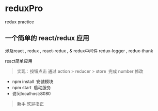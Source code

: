 # reduxPro
redux practice


## 一个简单的 react/redux 应用
  涉及react , redux , react-redux , & redux中间件 redux-logger , redux-thunk

react简单应用

> 实现：按钮点击 通过 action > reducer > store  完成 number 修改

* npm install  安装模块
* npm start  启动服务
* 访问localhost:8080

> 新手 欢迎指正
